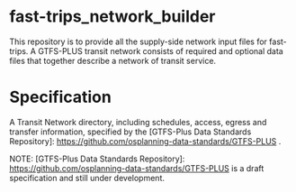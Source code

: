 # fast-trips_network_builder 
This repository is to provide all the supply-side network input files for fast-trips. A GTFS-PLUS transit network consists of required and optional data files that together describe a network of transit service. 



# Specification
A Transit Network directory, including schedules, access, egress and transfer information, specified by the [GTFS-Plus Data Standards Repository]: https://github.com/osplanning-data-standards/GTFS-PLUS . 

NOTE: [GTFS-Plus Data Standards Repository]: https://github.com/osplanning-data-standards/GTFS-PLUS is a draft specification and still under development.
